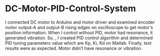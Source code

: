 # DC-Motor-PID-Control-System

   I connected DC motor to Arduino and motor driver and examined encoder motor output-A and output-B rising edges on oscilloscope to get motor's position information. When I control without PID, motor had resonance, it generated vibration. So, , I created PID control algorithm and determined PID tuning parameters value which are Kp, Ki, Kd on Matlab. Finally, test results were as expected. Motor didn’t have resonance or vibration.
